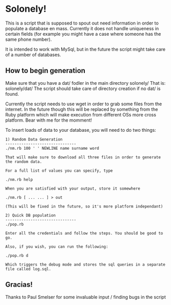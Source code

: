 Solonely!
===============================
This is a script that is supposed to spout out need information in order 
to populate a database en mass.
Currently it does not handle uniqueness in certain fields (for example you 
might have a case where someone has the same phone number).

It is intended to work with MySql, but in the future the script
might take care of a number of databases.

How to begin generation
-------------------------------
Make sure that you have a dat/ fodler in the main directory solonely/ 
That is: solonely/dat/
The script should take care of directory creation if no dat/ is found.

Currently the script needs to use wget in order to grab some files from
the internet. In the future though this will be replaced by something
from the Ruby platform which will make execution from different OSs
more cross platform. Bear with me for the momment!

To insert loads of data to your database, you will need to do two
things:

	1) Random Data Generation
	-------------------------------
	./nm.rb 100 ' ' NEWLINE name surname word
	
	That will make sure to download all three files in order to generate
	the random data.
	
	For a full list of values you can specify, type
	
	./nm.rb help
	
	When you are satisfied with your output, store it somewhere
	
	./nm.rb [ ... ... ] > out
	
	(This will be fixed in the future, so it's more platform independant)
	
	2) Quick DB population
	-------------------------------
	./pop.rb
	
	Enter all the credentials and follow the steps. You should be good to go.
	
	Also, if you wish, you can run the following:
	
	./pop.rb d
	
	Which triggers the debug mode and stores the sql queries in a separate
	file called log.sql.
	
Gracias!
-------------------------------
Thanks to Paul Smelser for some invaluable input / finding bugs in the script

